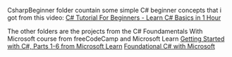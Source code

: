 CsharpBeginner folder countain some simple C# beginner concepts that i got
from this video: [C# Tutorial For Beginners - Learn C# Basics in 1 Hour](https://www.youtube.com/watch?v=gfkTfcpWqAY)

The other folders are the projects from the C# Foundamentals With Microsoft course from freeCodeCamp and Microsoft Learn
[Getting Started with C#, Parts 1-6 from Microsoft Learn](https://learn.microsoft.com/en-us/training/paths/get-started-c-sharp-part-1/)
[Foundational C# with Microsoft](https://www.freecodecamp.org/learn/foundational-c-sharp-with-microsoft/)

